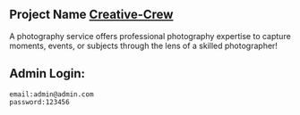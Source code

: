 ## Project Name [Creative-Crew](https://creative-crew-frontend.vercel.app/)

A photography service offers professional photography expertise to capture moments, events, or subjects through the lens of a skilled photographer!

## Admin Login:

```
email:admin@admin.com
password:123456
```
